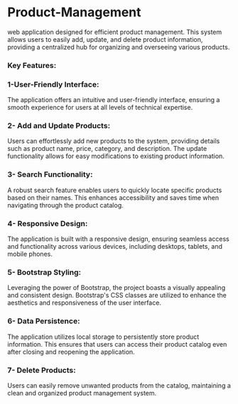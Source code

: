 # Product-Management

web application designed for efficient product management. 
This system allows users to easily add, update, and delete product information, providing a centralized hub for organizing and overseeing various products.

### Key Features:

### 1-User-Friendly Interface:

The application offers an intuitive and user-friendly interface, ensuring a smooth experience for users at all levels of technical expertise.
### 2- Add and Update Products:

Users can effortlessly add new products to the system, providing details such as product name, price, category, and description. The update functionality allows for easy modifications to existing product information.
### 3- Search Functionality:

A robust search feature enables users to quickly locate specific products based on their names. This enhances accessibility and saves time when navigating through the product catalog.
### 4- Responsive Design:

The application is built with a responsive design, ensuring seamless access and functionality across various devices, including desktops, tablets, and mobile phones.
### 5- Bootstrap Styling:

Leveraging the power of Bootstrap, the project boasts a visually appealing and consistent design. Bootstrap's CSS classes are utilized to enhance the aesthetics and responsiveness of the user interface.
### 6- Data Persistence:

The application utilizes local storage to persistently store product information. This ensures that users can access their product catalog even after closing and reopening the application.
### 7- Delete Products:

Users can easily remove unwanted products from the catalog, maintaining a clean and organized product management system.
